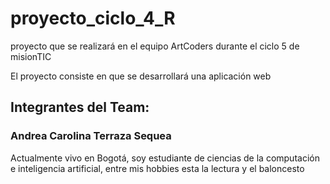 # proyecto_ciclo_4_R
proyecto que se realizará en el equipo ArtCoders durante el ciclo 5 de misionTIC


El proyecto consiste en que se desarrollará una aplicación web

## Integrantes del Team: 

### Andrea Carolina Terraza Sequea
Actualmente vivo en Bogotá, soy estudiante de ciencias de la computación e inteligencia artificial, entre mis hobbies esta la lectura y el baloncesto

